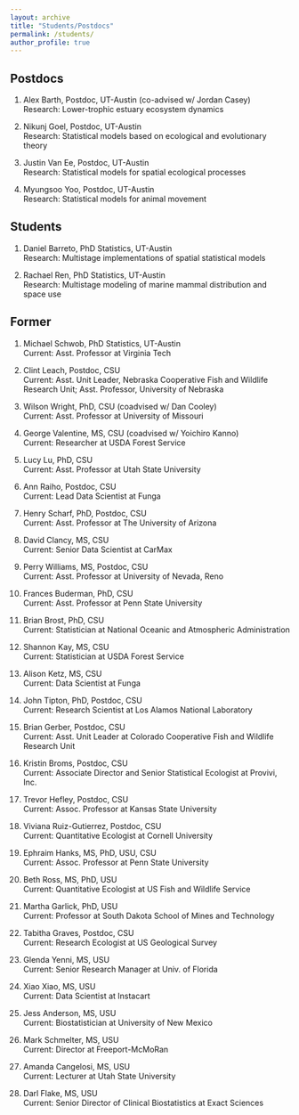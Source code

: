 ```yaml
---
layout: archive
title: "Students/Postdocs"
permalink: /students/
author_profile: true
---
```


Postdocs
------

1. Alex Barth, Postdoc, UT-Austin (co-advised w/ Jordan Casey)    
Research:  Lower-trophic estuary ecosystem dynamics   

1. Nikunj Goel, Postdoc, UT-Austin   
Research:  Statistical models based on ecological and evolutionary theory 

1. Justin Van Ee, Postdoc, UT-Austin    
Research:  Statistical models for spatial ecological processes 

1. Myungsoo Yoo, Postdoc, UT-Austin    
Research:  Statistical models for animal movement

Students
------

1. Daniel Barreto, PhD Statistics, UT-Austin   
Research:  Multistage implementations of spatial statistical models 

1. Rachael Ren, PhD Statistics, UT-Austin   
Research:  Multistage modeling of marine mammal distribution and space use

Former
------

1. Michael Schwob, PhD Statistics, UT-Austin   
Current:  Asst. Professor at Virginia Tech

1. Clint Leach, Postdoc, CSU   
Current:  Asst. Unit Leader, Nebraska Cooperative Fish and Wildlife Research Unit; Asst. Professor, University of Nebraska

1. Wilson Wright, PhD, CSU (coadvised w/ Dan Cooley)   
Current:  Asst. Professor at University of Missouri 

1. George Valentine, MS, CSU (coadvised w/ Yoichiro Kanno)   
Current:  Researcher at USDA Forest Service

1. Lucy Lu, PhD, CSU   
Current:  Asst. Professor at Utah State University 

1. Ann Raiho, Postdoc, CSU   
Current:  Lead Data Scientist at Funga 

1. Henry Scharf, PhD, Postdoc, CSU   
Current:  Asst. Professor at The University of Arizona 

1. David Clancy, MS, CSU   
Current:  Senior Data Scientist at CarMax 

1. Perry Williams, MS, Postdoc, CSU   
Current:  Asst. Professor at University of Nevada, Reno

1. Frances Buderman, PhD, CSU   
Current:  Asst. Professor at Penn State University

1. Brian Brost, PhD, CSU   
Current:  Statistician at National Oceanic and Atmospheric Administration 

1. Shannon Kay, MS, CSU   
Current:  Statistician at USDA Forest Service 

1. Alison Ketz, MS, CSU   
Current:  Data Scientist at Funga 

1. John Tipton, PhD, Postdoc, CSU   
Current:  Research Scientist at Los Alamos National Laboratory 

1. Brian Gerber, Postdoc, CSU   
Current:  Asst. Unit Leader at Colorado Cooperative Fish and Wildlife Research Unit 

1. Kristin Broms, Postdoc, CSU    
Current:  Associate Director and Senior Statistical Ecologist at Provivi, Inc.

1. Trevor Hefley, Postdoc, CSU   
Current:  Assoc. Professor at Kansas State University 

1. Viviana Ruiz-Gutierrez, Postdoc, CSU   
Current:  Quantitative Ecologist at Cornell University 

1. Ephraim Hanks, MS, PhD, USU, CSU   
Current:  Assoc. Professor at Penn State University 

1. Beth Ross, MS, PhD, USU   
Current:  Quantitative Ecologist at US Fish and Wildlife Service 

1. Martha Garlick, PhD, USU    
Current:  Professor at South Dakota School of Mines and Technology 

1. Tabitha Graves, Postdoc, CSU    
Current:  Research Ecologist at US Geological Survey 

1. Glenda Yenni, MS, USU   
Current:  Senior Research Manager at Univ. of Florida 

1. Xiao Xiao, MS, USU   
Current:  Data Scientist at Instacart

1. Jess Anderson, MS, USU   
Current:  Biostatistician at University of New Mexico 

1. Mark Schmelter, MS, USU    
Current:  Director at Freeport-McMoRan 

1. Amanda Cangelosi, MS, USU     
Current:  Lecturer at Utah State University

1. Darl Flake, MS, USU   
Current:  Senior Director of Clinical Biostatistics at Exact Sciences 

